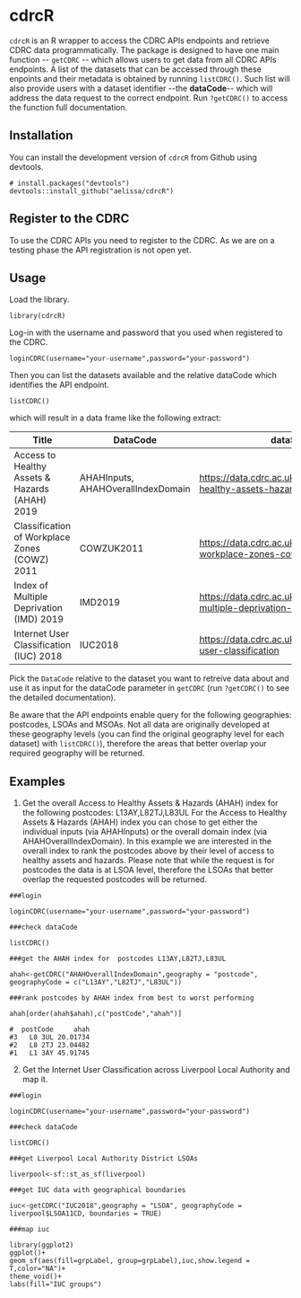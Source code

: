 # cdrcR

```cdrcR``` is an R wrapper to access the CDRC APIs endpoints and retrieve CDRC data programmatically. 
The package is designed to have one main function -- ```getCDRC``` -- which allows users to get data from all CDRC APIs endpoints. 
A list of the datasets that can be accessed through these enpoints and their metadata is obtained by running ```listCDRC()```. Such list will also provide users with a dataset identifier --the **dataCode**-- which will address the data request to the correct endpoint. Run ```?getCDRC()``` to access the function full documentation.

## Installation

You can install the development version of ```cdrcR``` from Github using devtools.

```
# install.packages("devtools")
devtools::install_github("aelissa/cdrcR")

```

## Register to the CDRC

To use the CDRC APIs you need to register to the CDRC. 
As we are on a testing phase the API registration is not open yet.

##  Usage 

Load the library.
```
library(cdrcR)
```
Log-in with the username and password that you used when registered to the CDRC.

```
loginCDRC(username="your-username",password="your-password")
```
Then you can list the datasets available and the relative dataCode which identifies the API endpoint.

```
listCDRC()

```
which  will result in a data frame like the following extract:

|	Title 	|	DataCode  | dataSetURL | GeographicalCoverage | GeographyLevel	|
|-----------------------------|--------------------------------|--------------------------------------------------------------------------|--------------------|---------|							
| Access to Healthy Assets & Hazards (AHAH) 2019  |      AHAHInputs, AHAHOverallIndexDomain |  https://data.cdrc.ac.uk/dataset/access-healthy-assets-hazards-ahah    |     GreatBritain     |      LSOA         |                    
 |Classification of Workplace Zones (COWZ) 2011    |     	COWZUK2011 | https://data.cdrc.ac.uk/dataset/classification-workplace-zones-cowz     |   UnitedKingdom      |       WZ |                             
|Index of Multiple Deprivation (IMD) 2019           |                        IMD2019 | https://data.cdrc.ac.uk/dataset/index-multiple-deprivation-imd       | UnitedKingdom      |     LSOA                                  
| Internet User Classification (IUC) 2018        |                           IUC2018 |  https://data.cdrc.ac.uk/dataset/internet-user-classification      |   GreatBritain     |      LSOA |


Pick the ```DataCode``` relative to the dataset you want to retreive data about and use it as input for the dataCode parameter in ```getCDRC``` (run ```?getCDRC()``` to see the detailed documentation). 

Be aware that the API endpoints enable query for the following geographies: postcodes, LSOAs and MSOAs. Not all data are originally developed at these geography levels (you can find the original geography level for each dataset) with `listCDRC()`), therefore the areas that better overlap your required geography will be returned.

## Examples

1. Get the overall Access to Healthy Assets & Hazards (AHAH) index for the following postcodes: L13AY,L82TJ,L83UL
For the Access to Healthy Assets & Hazards (AHAH) index you can chose to get either the individual inputs (via AHAHInputs) or the overall domain index (via AHAHOverallIndexDomain).  In this example we are interested in the overall index to rank the postcodes above by their level of access to healthy assets and hazards. Please note that while the request is for postcodes the data is at LSOA level, therefore the LSOAs that better overlap the requested postcodes will be returned. 

```
###login

loginCDRC(username="your-username",password="your-password")

###check dataCode

listCDRC()

###get the AHAH index for  postcodes L13AY,L82TJ,L83UL

ahah<-getCDRC("AHAHOverallIndexDomain",geography = "postcode", geographyCode = c("L13AY","L82TJ","L83UL"))

###rank postcodes by AHAH index from best to worst performing

ahah[order(ahah$ahah),c("postCode","ahah")]

#  postCode     ahah
#3   L8 3UL 20.01734
#2   L8 2TJ 23.04482
#1   L1 3AY 45.91745

```


2. Get the Internet User Classification across Liverpool Local Authority and map it.

```
###login

loginCDRC(username="your-username",password="your-password")

###check dataCode

listCDRC()

###get Liverpool Local Authority District LSOAs  

liverpool<-sf::st_as_sf(liverpool)

###get IUC data with geographical boundaries

iuc<-getCDRC("IUC2018",geography = "LSOA", geographyCode = liverpool$LSOA11CD, boundaries = TRUE)

###map iuc

library(ggplot2)
ggplot()+
geom_sf(aes(fill=grpLabel, group=grpLabel),iuc,show.legend = T,color="NA")+
theme_void()+
labs(fill="IUC groups")

```

